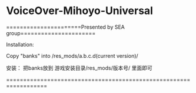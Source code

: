 ﻿# VoiceOver-Mihoyo-Universal

======================Presented by SEA group======================



Installation: 

Copy "banks" into /res_mods/a.b.c.d(current version)/


安装：
把banks放到
游戏安装目录/res_mods/版本号/ 
里面即可

==================================================================